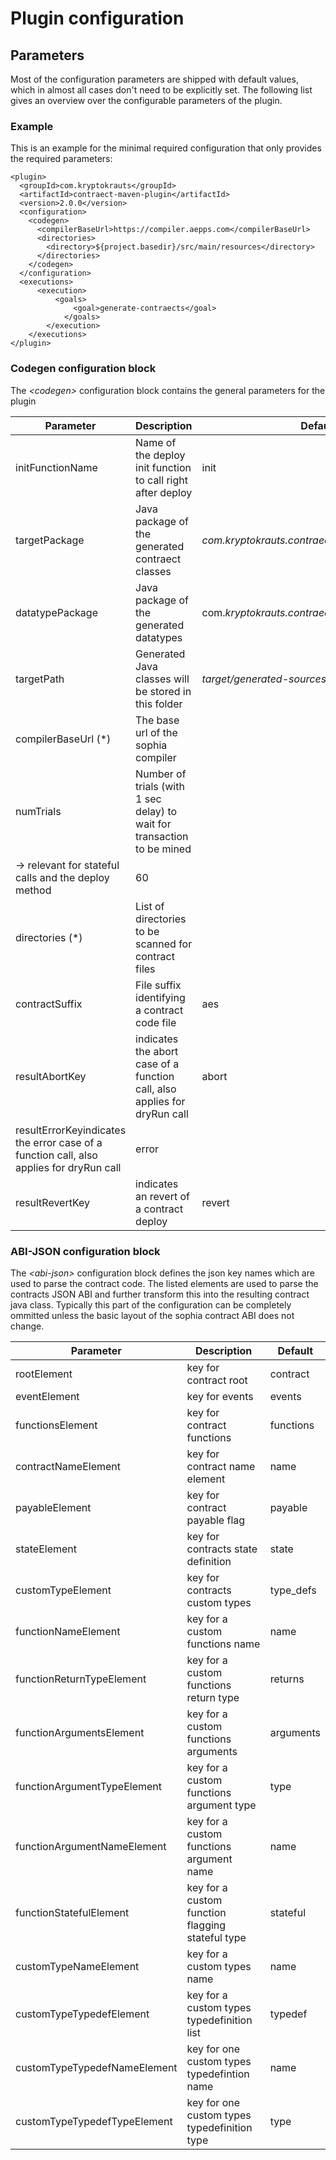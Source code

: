 # Plugin configuration

## Parameters
Most of the configuration parameters are shipped with default values, which in almost all cases don't need to be explicitly set. The following list gives an overview over the configurable parameters of the plugin.

### Example
This is an example for the minimal required configuration that only provides the required parameters:
```
<plugin>
  <groupId>com.kryptokrauts</groupId>
  <artifactId>contraect-maven-plugin</artifactId>
  <version>2.0.0</version>
  <configuration>
    <codegen>
      <compilerBaseUrl>https://compiler.aepps.com</compilerBaseUrl>
      <directories>
        <directory>${project.basedir}/src/main/resources</directory>
      </directories>
    </codegen>
  </configuration>
  <executions>
	  <execution>
		  <goals>
			  <goal>generate-contraects</goal>
			</goals>
		</execution>
	</executions>
</plugin>
```

### Codegen configuration block
The *\<codegen>* configuration block contains the general parameters for the plugin

| Parameter                                                                               | Description                                                               | Default                                          | Sample                                                          |
| --------------------------------------------------------------------------------------- | ------------------------------------------------------------------------- | ------------------------------------------------ | --------------------------------------------------------------- |
| initFunctionName                                                                        | Name of the deploy init function to call right after deploy               | init                                             |                                                                 |
| targetPackage                                                                           | Java package of the generated contraect classes                           | *com.kryptokrauts.contraect.generated*           |                                                                 |
| datatypePackage                                                                         | Java package of the generated datatypes                                   | com.*kryptokrauts.contraect.generated.datatypes* |                                                                 |
| targetPath                                                                              | Generated Java classes will be stored in this folder                      | *target/generated-sources/contraect*             |                                                                 |
| compilerBaseUrl (*)                                                                     | The base url of the sophia compiler                                       |                                                  | *https://compiler.aepps.com*                                    |
| numTrials                                                                               | Number of trials (with 1 sec delay) to wait for transaction to be mined   |
| -> relevant for stateful calls and the deploy method                                    | 60                                                                        |                                                  |
| directories (*)                                                                         | List of directories to be scanned for contract files                      |                                                  | *\<directory>${project.basedir}/src/main/resources\<directory>* |
| contractSuffix                                                                          | File suffix identifying a contract code file                              | aes                                              |                                                                 |
| resultAbortKey                                                                          | indicates the abort case of a function call, also applies for dryRun call | abort                                            |                                                                 |
| resultErrorKeyindicates the error case of a function call, also applies for dryRun call | error                                                                     |                                                  |
| resultRevertKey                                                                         | indicates an revert of a contract deploy                                  | revert                                           |                                                                 |

### ABI-JSON configuration block
The *\<abi-json>* configuration block defines the json key names which are used to parse the contract code. The listed elements are used to parse the contracts JSON ABI and further transform this into the resulting contract java class. Typically this part of the configuration can be completely ommitted unless the basic layout of the sophia contract ABI does not change.

| Parameter                    | Description                                      | Default   |
| ---------------------------- | ------------------------------------------------ | --------- |
| rootElement                  | key for contract root                            | contract  |
| eventElement                 | key for events                                   | events    |
| functionsElement             | key for contract functions                       | functions |
| contractNameElement          | key for contract name element                    | name      |
| payableElement               | key for contract payable flag                    | payable   |
| stateElement                 | key for contracts state definition               | state     |
| customTypeElement            | key for contracts custom types                   | type_defs |
| functionNameElement          | key for a custom functions name                  | name      |
| functionReturnTypeElement    | key for a custom functions return type           | returns   |
| functionArgumentsElement     | key for a custom functions arguments             | arguments |
| functionArgumentTypeElement  | key for a custom functions argument type         | type      |
| functionArgumentNameElement  | key for a custom functions argument name         | name      |
| functionStatefulElement      | key for a custom function flagging stateful type | stateful  |
| customTypeNameElement        | key for a custom types name                      | name      |
| customTypeTypedefElement     | key for a custom types typedefinition list       | typedef   |
| customTypeTypedefNameElement | key for one custom types typedefintion name      | name      |
| customTypeTypedefTypeElement | key for one custom types typedefinition type     | type      |